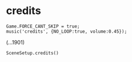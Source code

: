 # credits

```
Game.FORCE_CANT_SKIP = true;
music('credits', {NO_LOOP:true, volume:0.45});
```

(...1901)

`SceneSetup.credits()`